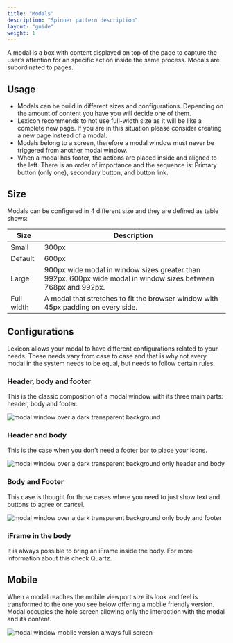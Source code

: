```yaml
---
title: "Modals"
description: "Spinner pattern description"
layout: "guide"
weight: 1
---
```


A modal is a box with content displayed on top of the page to capture the user’s attention for an specific action inside the same process. Modals are subordinated to pages.

## Usage

* Modals can be build in different sizes and configurations. Depending on the amount of content you have you will decide one of them.
* Lexicon recommends to not use full-width size as it will be like a complete new page. If you are in this situation please consider creating a new page instead of a modal.
* Modals belong to a screen, therefore a modal window must never be triggered from another modal window.
* When a modal has footer, the actions are placed inside and aligned to the left. There is an order of importance and the sequence is: Primary button (only one), secondary button, and button link.

## Size

Modals can be configured in 4 different size and they are defined as table shows:

| Size | Description |
| ---- | ----- |
| Small | 300px |
| Default | 600px |
| Large | 900px wide modal in window sizes greater than 992px. 600px wide modal in window sizes between 768px and 992px. |
| Full width | A modal that stretches to fit the browser window with 45px padding on every side. |

## Configurations

Lexicon allows your modal to have different configurations related to your needs. These needs vary from case to case and that is why not every modal in the system needs to be equal, but needs to follow certain rules.

### Header, body and footer

This is the classic composition of a modal window with its three main parts: header, body and footer.

![modal window over a dark transparent background](/images/modal.png)

### Header and body

This is the case when you don't need a footer bar to place your icons.

![modal window over a dark transparent background only header and body](/images/modalHeaderBody.png)

### Body and Footer

This case is thought for those cases where you need to just show text and buttons to agree or cancel.

![modal window over a dark transparent background only body and footer](/images/modalBodyFooter.png)

### iFrame in the body

It is always possible to bring an iFrame inside the body. For more information about this check Quartz.


## Mobile

When a modal reaches the mobile viewport size its look and feel is transformed to the one you see below offering a mobile friendly version. Modal occupies the hole screen allowing only the interaction with the modal and its content.

![modal window mobile version always full screen](/images/modalMobileWhiteBg.png)

